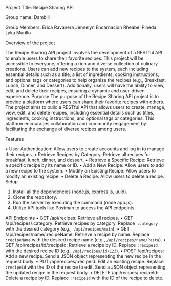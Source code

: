 Project Title: Recipe Sharing API

Group name: Dambill

Group Members: Erica Ravanera
		   Jennelyn Encarnacion
		   Rheabel Pineda
		   Lyka Murillo
     
Overview of the project

The Recipe Sharing API project involves the development of a RESTful API to enable users to share their favorite recipes. This project will be accessible to everyone, offering a rich and diverse collection of culinary creations. Users can add new recipes to the system, each including essential details such as a title, a list of ingredients, cooking instructions, and optional tags or categories to help organize the recipes (e.g., Breakfast, Lunch, Dinner, and Dessert). Additionally, users will have the ability to view, edit, and delete their recipes, ensuring a dynamic and user-driven experience.
Purpose
The purpose of the Recipe Sharing API project is to provide a platform where users can share their favorite recipes with others. The project aims to build a RESTful API that allows users to create, manage, view, edit, and delete recipes, including essential details such as titles, ingredients, cooking instructions, and optional tags or categories. This platform encourages collaboration and community engagement by facilitating the exchange of diverse recipes among users.


Features

•	User Authentication: Allow users to create accounts and log in to manage their recipes.
•	Retrieve Recipes by Category: Retrieve all recipes for breakfast, lunch, dinner, and dessert.
•	Retrieve a Specific Recipe: Retrieve a specific recipe by its name or ID.
•	Add a New Recipe: Allow users to add a new recipe to the system.
•	Modify an Existing Recipe: Allow users to modify an existing recipe.
•	Delete a Recipe: Allow users to delete a recipe.
Setup

1. Install all the dependencies (node.js, express.js, uuid).
2. Clone the repository.
3. Run the server by executing the command (node app.js).
4. Utilize API tools like Postman to access the API endpoints.

API Endpoints
•	GET /api/recipes: Retrieve all recipes.
•	GET /api/recipes/:category: Retrieve recipes by category. Replace` :category` with the desired category (e.g.,` /api/recipes/main`).
•	GET /api/recipes/name/:recipeName: Retrieve a recipe by name. Replace `:recipeName` with the desired recipe name (e.g., `/api/recipes/name/Pasta`).
•	GET /api/recipes/id/:recipeId: Retrieve a recipe by ID. Replace `:recipeId` with the desired recipe ID (e.g., `/api/recipes/id/123`).
•	POST /api/recipes: Add a new recipe. Send a JSON object representing the new recipe in the request body.
•	PUT /api/recipes/:recipeId: Edit an existing recipe. Replace `:recipeId` with the ID of the recipe to edit. Send a JSON object representing the updated recipe in the request body.
•	DELETE /api/recipes/:recipeId: Delete a recipe by ID. Replace `:recipeId` with the ID of the recipe to delete.
